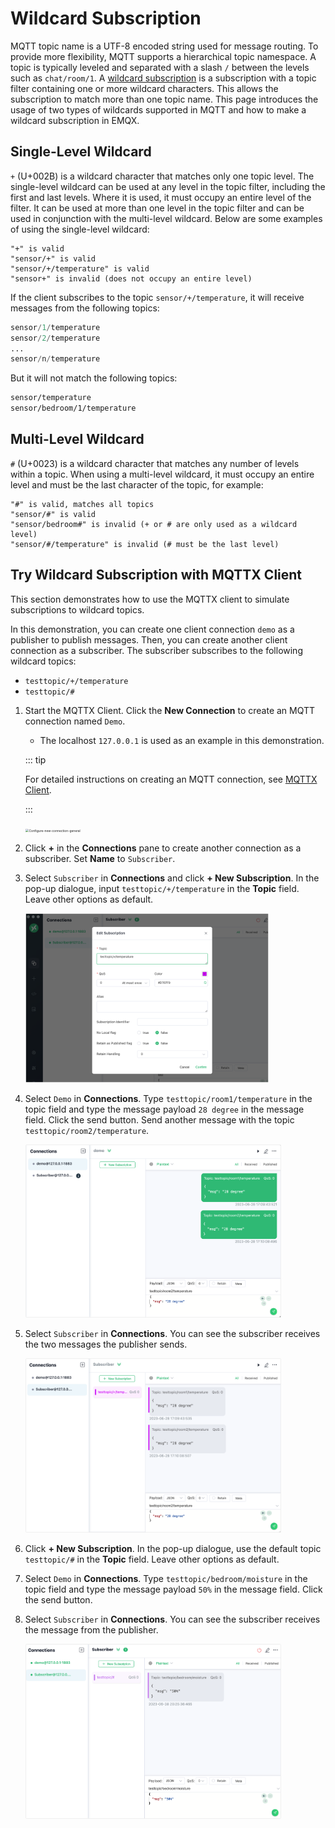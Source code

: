 # Wildcard Subscription

MQTT topic name is a UTF-8 encoded string used for message routing. To provide more flexibility, MQTT supports a hierarchical topic namespace. A topic is typically leveled and separated with a slash `/` between the levels such as `chat/room/1`. A [wildcard subscription](https://docs.oasis-open.org/mqtt/mqtt/v5.0/os/mqtt-v5.0-os.html#_Topic_Names_and) is a subscription with a topic filter containing one or more wildcard characters. This allows the subscription to match more than one topic name. This page introduces the usage of two types of wildcards supported in MQTT and how to make a wildcard subscription in EMQX. 

## Single-Level Wildcard

`+` (U+002B) is a wildcard character that matches only one topic level. The single-level wildcard can be used at any level in the topic filter, including the first and last levels. Where it is used, it must occupy an entire level of the filter. It can be used at more than one level in the topic filter and can be used in conjunction with the multi-level wildcard. Below are some examples of using the single-level wildcard:

```
"+" is valid
"sensor/+" is valid
"sensor/+/temperature" is valid
"sensor+" is invalid (does not occupy an entire level)
```

If the client subscribes to the topic `sensor/+/temperature`, it will receive messages from the following topics:

```awk
sensor/1/temperature
sensor/2/temperature
...
sensor/n/temperature
```

But it will not match the following topics:

```bash
sensor/temperature
sensor/bedroom/1/temperature
```

## Multi-Level Wildcard

`#` (U+0023) is a wildcard character that matches any number of levels within a topic. When using a multi-level wildcard, it must occupy an entire level and must be the last character of the topic, for example:

```pgsql
"#" is valid, matches all topics
"sensor/#" is valid
"sensor/bedroom#" is invalid (+ or # are only used as a wildcard level)
"sensor/#/temperature" is invalid (# must be the last level)
```

## Try Wildcard Subscription with MQTTX Client

This section demonstrates how to use the MQTTX client to simulate subscriptions to wildcard topics. 

In this demonstration, you can create one client connection `demo` as a publisher to publish messages. Then, you can create another client connection as a subscriber. The subscriber subscribes to the following wildcard topics:

- `testtopic/+/temperature`
- `testtopic/#`

1. Start the MQTTX Client. Click the **New Connection** to create an MQTT connection named `Demo`.

   - The localhost `127.0.0.1` is used as an example in this demonstration.

   ::: tip

   For detailed instructions on creating an MQTT connection, see [MQTTX Client](./publish-and-subscribe.md).

   :::

   <img src="/Users/emqx/Documents/GitHub/emqx-docs/en_US/messaging/assets/Configure-new-connection-general.png" alt="Configure-new-connection-general" style="zoom:35%;" />

2. Click **+** in the **Connections** pane to create another connection as a subscriber. Set **Name** to `Subscriber`.

3. Select `Subscriber` in **Connections** and click **+ New Subscription**. In the pop-up dialogue, input `testtopic/+/temperature` in the **Topic** field. Leave other options as default.

   <img src="./assets/wildcard-sub-1.png" alt="wildcard-sub-1" style="zoom: 38%;" />

4. Select `Demo` in **Connections**. Type `testtopic/room1/temperature` in the topic field and type the message payload `28 degree` in the message field. Click the send button. Send another message with the topic `testtopic/room2/temperature`.

      <img src="./assets/wildcard-sub-2.png" alt="wildcard-sub-2" style="zoom:40%;" />

5. Select `Subscriber` in **Connections**. You can see the subscriber receives the two messages the publisher sends.

      <img src="./assets/wildcard-sub-3.png" alt="wildcard-sub-3" style="zoom:40%;" />

6. Click **+ New Subscription**. In the pop-up dialogue, use the default topic `testtopic/#` in the **Topic** field. Leave other options as default.

7. Select `Demo` in **Connections**. Type `testtopic/bedroom/moisture` in the topic field and type the message payload `50%` in the message field. Click the send button.

8. Select `Subscriber` in **Connections**. You can see the subscriber receives the message from the publisher.

      <img src="./assets/wildcard-sub-4.png" alt="wildcard-sub-4" style="zoom:40%;" />